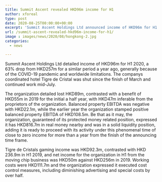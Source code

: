 ```yaml
---
title: Summit Ascent revealed HKD96m income for H1
author: xforeal 
type: post
date: 2020-08-25T00:00:00+00:00
excerpt: 'Summit Ascent Holdings Ltd announced income of HKD96m for H1 2020, a 63&amp;percnt; drop from HKD257m for a similar period a year ago, generally because of the COVID-19 pandemic and worldwide restrictions '
url: /summit-ascent-revealed-hkd96m-income-for-h1/
image : images/news/2020/08/hongkong-2.jpg
categories:
  - news

---
```

Summit Ascent Holdings Ltd detailed income of HKD96m for H1 2020, a 63&percnt; drop from HKD257m for a similar period a year ago, generally because of the COVID-19 pandemic and worldwide limitations. The companys coordinated hotel Tigre de Cristal was shut since the finish of March and continued work mid-July. 

The organization detailed lost HKD89m, contrasted with a benefit of HKD55m in 2019 for the initial a half year, with HKD47m inferable from the proprietors of the organization. Balanced property EBITDA was negative with HKD22.1m, while the earlier year the organization stamped positive balanced property EBITDA of HKD108.5m. Be that as it may, the organization, guaranteed of its protected money related position, expressed it has HKD816.7m in real money nearby and was in a solid liquidity position, adding it is ready to proceed with its activity under this phenomenal time of close to zero income for more than a year from the finish of the announcing time frame. 

Tigre de Cristals gaming income was HKD92.3m, contrasted with HKD 236.9m in H1 2019, and net income for the organization in H1 from the moving chip business was HKD50m against HKD256m in 2019. Working costs were HKD111.7m and the organization expressed it executed cost control measures, including diminishing advertising and special costs by over half.